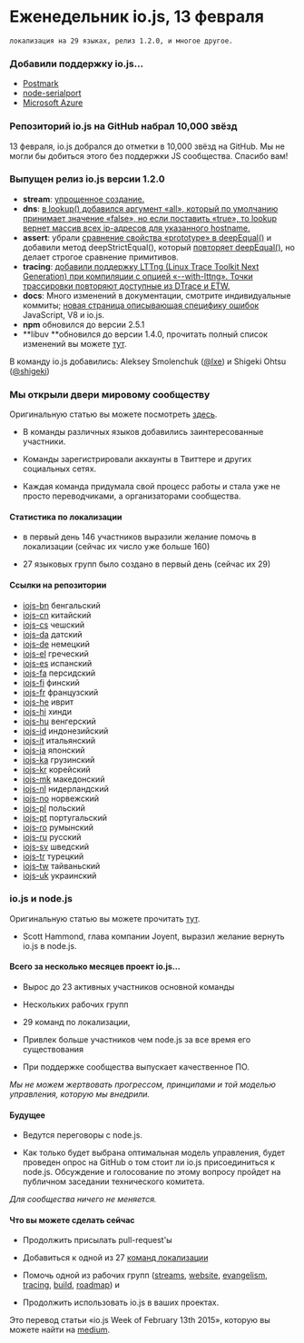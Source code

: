 # Еженедельник io.js, 13 февраля

    локализация на 29 языках, релиз 1.2.0, и многое другое.

### Добавили поддержку io.js…
 * [Postmark](http://blog.postmarkapp.com/post/110829734198/its-official-were-getting-cozy-with-node-js)
 * [node-serialport](https://github.com/voodootikigod/node-serialport/issues/439)
 * [Microsoft Azure](http://azure.microsoft.com/en-us/documentation/articles/web-sites-nodejs-iojs/)

### Репозиторий io.js на GitHub набрал 10,000 звёзд

13 февраля, io.js добрался до отметки в 10,000 звёзд на GitHub. Мы не могли бы добиться этого без поддержки JS сообщества. Спасибо вам!

### Выпущен релиз io.js версии 1.2.0
* **stream**: [упрощенное создание.](https://github.com/iojs/readable-stream/issues/102)
* **dns**: [в lookup() добавился аргумент «all», который по умолчанию принимает значение «false», но если поставить «true», то lookup вернет массив всех  ip-адресов для указанного hostname.](https://github.com/iojs/io.js/pull/744)
* **assert**: убрали [сравнение свойства «prototype» в deepEqual()](https://github.com/iojs/io.js/pull/636) и добавили метод deepStrictEqual(), который [повторяет deepEqual()](https://github.com/iojs/io.js/pull/639), но делает строгое сравнение примитивов.
* **tracing**: [добавили поддержку LTTng (Linux Trace Toolkit Next Generation) при компиляции с опцией «--with-lttng». Точки трассировки повторяют доступные из DTrace и ETW.](https://github.com/iojs/io.js/pull/702)
* **docs**: Много изменений в документации, смотрите индивидуальные коммиты; [новая страница описывающая специфику ошибок ](https://iojs.org/api/errors.html) JavaScript, V8 и io.js.
* **npm** обновился до версии 2.5.1
* **libuv **обновился до версии 1.4.0, прочитать полный список изменений вы можете [тут](https://github.com/libuv/libuv/blob/v1.x/ChangeLog).

В команду io.js добавились: Aleksey Smolenchuk ([@lxe](https://github.com/lxe)) и Shigeki Ohtsu ([@shigeki](https://github.com/shigeki))

### Мы открыли двери мировому сообществу

Оригинальную статью вы можете посмотреть [здесь](https://medium.com/@mikeal/how-io-js-built-a-146-person-27-language-localization-effort-in-one-day-65e5b1c49a62).

* В команды различных языков добавились заинтересованные участники.

* Команды зарегистрировали аккаунты в Твиттере и других социальных сетях.

* Каждая команда придумала свой процесс работы и стала уже не просто переводчиками, а организаторами сообщества.

#### Статистика по локализации

* в первый день 146 участников выразили желание помочь в локализации (сейчас их число уже больше 160)

* 27 языковых групп было создано в первый день (сейчас их 29)

#### Ссылки на репозитории

* [iojs-bn](https://github.com/iojs/iojs-bn) бенгальский
* [iojs-cn](https://github.com/iojs/iojs-cn) китайский
* [iojs-cs](https://github.com/iojs/iojs-cs) чешский
* [iojs-da](https://github.com/iojs/iojs-da) датский
* [iojs-de](https://github.com/iojs/iojs-de) немецкий
* [iojs-el](https://github.com/iojs/iojs-el) греческий
* [iojs-es](https://github.com/iojs/iojs-es) испанский
* [iojs-fa](https://github.com/iojs/iojs-fa) персидский
* [iojs-fi](https://github.com/iojs/iojs-fi) финский
* [iojs-fr](https://github.com/iojs/iojs-fr) французский
* [iojs-he](https://github.com/iojs/iojs-he) иврит
* [iojs-hi](https://github.com/iojs/iojs-hi) хинди
* [iojs-hu](https://github.com/iojs/iojs-hu) венгерский
* [iojs-id](https://github.com/iojs/iojs-id) индонезийский
* [iojs-it](https://github.com/iojs/iojs-it) итальянский
* [iojs-ja](https://github.com/iojs/iojs-ja) японский
* [iojs-ka](https://github.com/iojs/iojs-ka) грузинский
* [iojs-kr](https://github.com/iojs/iojs-kr) корейский
* [iojs-mk](https://github.com/iojs/iojs-mk) македонский
* [iojs-nl](https://github.com/iojs/iojs-nl) нидерландский
* [iojs-no](https://github.com/iojs/iojs-no) норвежский
* [iojs-pl](https://github.com/iojs/iojs-pl) польский
* [iojs-pt](https://github.com/iojs/iojs-pt) португальский
* [iojs-ro](https://github.com/iojs/iojs-ro) румынский
* [iojs-ru](https://github.com/iojs/iojs-ru) русский
* [iojs-sv](https://github.com/iojs/iojs-sv) шведский
* [iojs-tr](https://github.com/iojs/iojs-tr) турецкий
* [iojs-tw](https://github.com/iojs/iojs-tw) тайваньский
* [iojs-uk](https://github.com/iojs/iojs-uk) украинский

### io.js и node.js

Оригинальную статью вы можете прочитать [тут](https://medium.com/@iojs/io-js-and-a-node-js-foundation-4e14699fb7be).

* Scott Hammond, глава компании Joyent, выразил желание вернуть io.js в node.js.

#### Всего за несколько месяцев проект io.js…

* Вырос до 23 активных участников основной команды

* Нескольких рабочих групп

* 29 команд по локализации,

* Привлек больше участников чем node.js за все время его существования

* При поддержке сообщества выпускает качественное ПО.

_Мы не можем жертвовать прогрессом, принципами и той моделью управления, которую мы внедрили._

#### Будущее

* Ведутся переговоры с node.js.

* Как только будет выбрана оптимальная модель управления, будет проведен опрос на GitHub о том стоит ли io.js присоединиться к node.js. Обсуждение и голосование по этому вопросу пройдет на публичном заседании технического комитета.

_Для сообщества ничего не меняется._

#### Что вы можете сделать сейчас

* Продолжить присылать pull-request'ы

* Добавиться к одной из 27 [команд локализации](https://github.com/iojs/website/issues/125)

* Помочь одной из рабочих групп ([streams](https://github.com/iojs/readable-stream), [website](https://github.com/iojs/website), [evangelism](https://github.com/iojs/website/labels/evangelism), [tracing](https://github.com/iojs/tracing-wg), [build](https://github.com/iojs/build), [roadmap](https://github.com/iojs/roadmap)) и

* Продолжить использовать io.js в ваших проектах.



Это перевод статьи «io.js Week of February 13th 2015», которую вы можете найти на [medium](https://medium.com/node-js-javascript/io-js-week-of-february-13th-2015-7846b94074a2).
